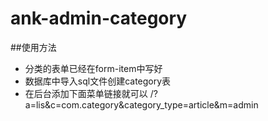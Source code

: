 # ank-admin-category
##使用方法
* 分类的表单已经在form-item中写好
* 数据库中导入sql文件创建category表　　
* 在后台添加下面菜单链接就可以 /?a=lis&c=com.category&category_type=article&m=admin